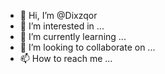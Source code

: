 - 👋 Hi, I’m @Dixzqor
- 👀 I’m interested in ...
- 🌱 I’m currently learning ...
- 💞️ I’m looking to collaborate on ...
- 📫 How to reach me ...

<!---
Dixzqor/Dixzqor is a ✨ special ✨ repository because its `README.md` (this file) appears on your GitHub profile.
You can click the Preview link to take a look at your changes.
--->
